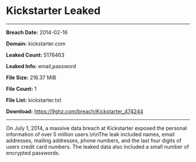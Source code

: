 # Kickstarter Leaked

------------
**Breach Date:** 2014-02-16

**Domain:** kickstarter.com

**Leaked Count:** 5176463

**Leaked Info:** email,password

**File Size:** 216.37 MiB

**File Count:** 1

**File List:** kickstarter.txt

**Download:** https://9ghz.com/breach/Kickstarter_474244

------------
On July 1, 2014, a massive data breach at Kickstarter exposed the personal information of over 5 million users.\n\nThe leak included names, email addresses, mailing addresses, phone numbers, and the last four digits of users credit card numbers. The leaked data also included a small number of encrypted passwords.
